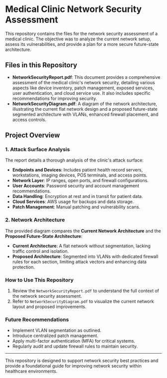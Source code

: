 # Medical Clinic Network Security Assessment

This repository contains the files for the network security assessment of a medical clinic. The objective was to analyze the current network setup, assess its vulnerabilities, and provide a plan for a more secure future-state architecture.

## Files in this Repository

- **NetworkSecurityReport.pdf**: This document provides a comprehensive assessment of the medical clinic's network security, detailing various aspects like device inventory, patch management, exposed services, user authentication, and cloud service use. It also includes specific recommendations for improving security.
- **NetworkSecurityDiagram.pdf**: A diagram of the network architecture, illustrating the current flat network design and a proposed future-state segmented architecture with VLANs, enhanced firewall placement, and access controls.

## Project Overview

### 1. Attack Surface Analysis
The report details a thorough analysis of the clinic's attack surface:
- **Endpoints and Devices**: Includes patient health record servers, workstations, imaging devices, POS terminals, and access points.
- **Network Layer**: IP ranges, open ports, and firewall configurations.
- **User Accounts**: Password security and account management recommendations.
- **Data Handling**: Encryption at rest and in transit for patient data.
- **Cloud Services**: AWS usage for backups and data storage.
- **Patch Management**: Manual patching and vulnerability scans.

### 2. Network Architecture
The provided diagram compares the **Current Network Architecture** and the **Proposed Future-State Architecture**:
- **Current Architecture**: A flat network without segmentation, lacking traffic control and isolation.
- **Proposed Architecture**: Segmented into VLANs with dedicated firewall rules for each section, limiting attack vectors and enhancing data protection.

### How to Use This Repository
1. Review the `NetworkSecurityReport.pdf` to understand the full context of the network security assessment.
2. Refer to `NetworkSecurityDiagram.pdf` to visualize the current network layout and proposed improvements.

### Future Recommendations
- Implement VLAN segmentation as outlined.
- Introduce centralized patch management.
- Apply multi-factor authentication (MFA) for critical systems.
- Regularly audit and update firewall rules to maintain security.

---

This repository is designed to support network security best practices and provide a foundational guide for improving network security within healthcare environments.

